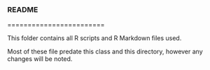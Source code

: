 ### README

========================

This folder contains all R scripts and R Markdown files used.

Most of these file predate this class and this directory, however any changes will be noted.
